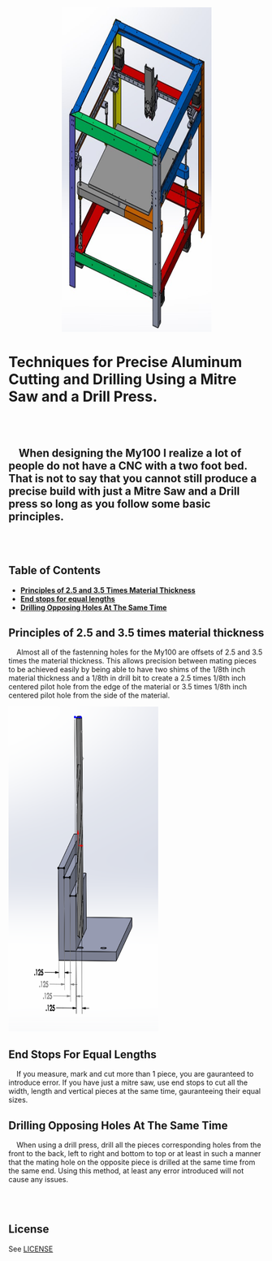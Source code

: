 <p align="center">
<img src="../Screenshots/My100Assembly.png" width="295" height="640">
</p>


# Techniques for Precise Aluminum Cutting and Drilling Using a Mitre Saw and a Drill Press.

<BR><BR>
## &nbsp;&nbsp;&nbsp; When designing the My100 I realize a lot of people do not have a CNC with a two foot bed. That is not to say that you cannot still produce a precise build with just a Mitre Saw and a Drill press so long as you follow some basic principles.


<BR><BR>
## Table of Contents
* [**Principles of 2.5 and 3.5 Times Material Thickness**](#principles-of-25-and-35-times-material-thickness)
* [**End stops for equal lengths**](#end-stops-for-equal-lengths)
* [**Drilling Opposing Holes At The Same Time**](#drilling-opposing-holes-at-the-same-time)


## Principles of 2.5 and 3.5 times material thickness
&nbsp;&nbsp;&nbsp; Almost all of the fastenning holes for the My100 are offsets of 2.5 and 3.5 times the material thickness. This allows precision between mating pieces to be achieved easily by being able to have two shims of the 1/8th inch material thickness and a 1/8th in drill bit to create a 2.5 times 1/8th inch centered pilot hole from the edge of the material or 3.5 times 1/8th inch centered pilot hole from the side of the material.


<img src="images/ThicknessTequnique.png" width="295" height="640">


## End Stops For Equal Lengths
&nbsp;&nbsp;&nbsp; If you measure, mark and cut more than 1 piece, you are gauranteed to introduce error. If you have just a mitre saw, use end stops to cut all the width, length and vertical pieces at the same time, gauranteeing their equal sizes.

## Drilling Opposing Holes At The Same Time
&nbsp;&nbsp;&nbsp; When using a drill press, drill all the pieces corresponding holes from the front to the back, left to right and bottom to top or at least in such a manner that the mating hole on the opposite piece is drilled at the same time from the same end. Using this method, at least any error introduced will not cause any issues.

<BR><BR>
## License
See [LICENSE](../LICENSE)
